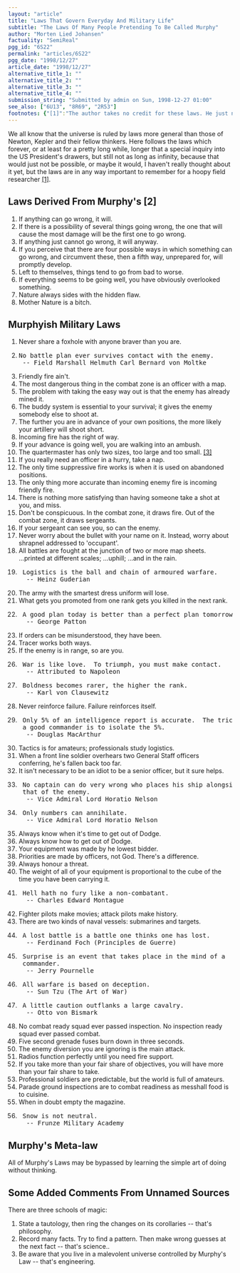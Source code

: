 ```yaml
---
layout: "article"
title: "Laws That Govern Everyday And Military Life"
subtitle: "The Laws Of Many People Pretending To Be Called Murphy"
author: "Morten Lied Johansen"
factuality: "SemiReal"
pgg_id: "6S22"
permalink: "articles/6S22"
pgg_date: "1998/12/27"
article_date: "1998/12/27"
alternative_title_1: ""
alternative_title_2: ""
alternative_title_3: ""
alternative_title_4: ""
submission_string: "Submitted by admin on Sun, 1998-12-27 01:00"
see_also: ["6U13", "8R69", "2R53"]
footnotes: {"[1]":"The author takes no credit for these laws. He just needed them so that he could cross reference to them in the future, and he felt they were really needed. They are important.","[2]":"Probably none of these laws were written by someone named Murphy, but what the heck.","[3]":"Ed.: \"too large, and too small\"? Sounds like four sizes to me."}
---
```

<div>
<p>We all know that the universe is ruled by laws more general than those of Newton, Kepler and their fellow thinkers. Here follows the laws which forever, or at least for a pretty long while, longer that a special inquiry into the US President's drawers, but still not as long as infinity, because that would just not be possible, or maybe it would, I haven't really thought about it yet, but the laws are in any way important to remember for a hoopy field researcher <a href="#footnotes.1" class="footnote-link">[1]</a>.</p>
<h2>Laws Derived From Murphy's [2]</h2>
<ol>
<li value="1">If anything can go wrong, it will.</li>
<li value="2">If there is a possibility of several things going wrong, the one that will cause the most damage will be the first one to go wrong.</li>
<li value="3">If anything just cannot go wrong, it will anyway.</li>
<li value="4">If you perceive that there are four possible ways in which something can go wrong, and circumvent these, then a fifth way, unprepared for, will promptly develop.</li>
<li value="5">Left to themselves, things tend to go from bad to worse.</li>
<li value="6">If everything seems to be going well, you have obviously overlooked something.</li>
<li value="7">Nature always sides with the hidden flaw.</li>
<li value="8">Mother Nature is a bitch.</li>
</ol>
<h2>Murphyish Military Laws</h2>
<ol>
<li value="1">Never share a foxhole with anyone braver than you are.</li>
<li value="2">
<pre>
No battle plan ever survives contact with the enemy.
 -- Field Marshall Helmuth Carl Bernard von Moltke
</pre>
</li>
<li value="3">Friendly fire ain't.</li>
<li value="4">The most dangerous thing in the combat zone is an officer with a map.</li>
<li value="5">The problem with taking the easy way out is that the enemy has already mined it.</li>
<li value="6">The buddy system is essential to your survival; it gives the enemy somebody else to shoot at.</li>
<li value="7">The further you are in advance of your own positions, the more likely your artillery will shoot short.</li>
<li value="8">Incoming fire has the right of way.</li>
<li value="9">If your advance is going well, you are walking into an ambush.</li>
<li value="10">The quartermaster has only two sizes, too large and too small. <a href="#footnotes.3" class="footnote-link">[3]</a>
</li>
<li value="11">If you really need an officer in a hurry, take a nap.</li>
<li value="12">The only time suppressive fire works is when it is used on abandoned positions.</li>
<li value="13">The only thing more accurate than incoming enemy fire is incoming friendly fire.</li>
<li value="14">There is nothing more satisfying than having someone take a shot at you, and miss.</li>
<li value="15">Don't be conspicuous. In the combat zone, it draws fire. Out of the combat zone, it draws sergeants.</li>
<li value="16">If your sergeant can see you, so can the enemy.</li>
<li value="17">Never worry about the bullet with your name on it. Instead, worry about shrapnel addressed to 'occupant'.</li>
<li value="18">All battles are fought at the junction of two or more map sheets. ...printed at different scales; ...uphill; ...and in the rain.</li>
<li value="19">
<pre>
 Logistics is the ball and chain of armoured warfare.
  -- Heinz Guderian
</pre>
</li>
<li value="20">The army with the smartest dress uniform will lose.</li>
<li value="21">What gets you promoted from one rank gets you killed in the next rank.</li>
<li value="22">
<pre>
 A good plan today is better than a perfect plan tomorrow.
  -- George Patton
</pre>
</li>
<li value="23">If orders can be misunderstood, they have been.</li>
<li value="24">Tracer works both ways.</li>
<li value="25">If the enemy is in range, so are you.</li>
<li value="26">
<pre>
 War is like love.  To triumph, you must make contact.
  -- Attributed to Napoleon
</pre>
</li>
<li value="27">
<pre>
 Boldness becomes rarer, the higher the rank.
  -- Karl von Clausewitz
</pre>
</li>
<li value="28">Never reinforce failure. Failure reinforces itself.</li>
<li value="29">
<pre>
 Only 5% of an intelligence report is accurate.  The trick of
 a good commander is to isolate the 5%.
  -- Douglas MacArthur
</pre>
</li>
<li value="30">Tactics is for amateurs; professionals study logistics.</li>
<li value="31">When a front line soldier overhears two General Staff officers conferring, he's fallen back too far.</li>
<li value="32">It isn't necessary to be an idiot to be a senior officer, but it sure helps.</li>
<li value="33">
<pre>
 No captain can do very wrong who places his ship alongside
 that of the enemy.
  -- Vice Admiral Lord Horatio Nelson
</pre>
</li>
<li value="34">
<pre>
 Only numbers can annihilate.
  -- Vice Admiral Lord Horatio Nelson
</pre>
</li>
<li value="35">Always know when it's time to get out of Dodge.</li>
<li value="36">Always know how to get out of Dodge.</li>
<li value="37">Your equipment was made by he lowest bidder.</li>
<li value="38">Priorities are made by officers, not God. There's a difference.</li>
<li value="39">Always honour a threat.</li>
<li value="40">The weight of all of your equipment is proportional to the cube of the time you have been carrying it.</li>
<li value="41">
<pre>
 Hell hath no fury like a non-combatant.
  -- Charles Edward Montague
</pre>
</li>
<li value="42">Fighter pilots make movies; attack pilots make history.</li>
<li value="43">There are two kinds of naval vessels: submarines and targets.</li>
<li value="44">
<pre>
 A lost battle is a battle one thinks one has lost.
  -- Ferdinand Foch (Principles de Guerre)
</pre>
</li>
<li value="45">
<pre>
 Surprise is an event that takes place in the mind of a
 commander.
  -- Jerry Pournelle
</pre>
</li>
<li value="46">
<pre>
 All warfare is based on deception.
  -- Sun Tzu (The Art of War)
</pre>
</li>
<li value="47">
<pre>
 A little caution outflanks a large cavalry.
  -- Otto von Bismark
</pre>
</li>
<li value="48">No combat ready squad ever passed inspection. No inspection ready squad ever passed combat.</li>
<li value="49">Five second grenade fuses burn down in three seconds.</li>
<li value="50">The enemy diversion you are ignoring is the main attack.</li>
<li value="51">Radios function perfectly until you need fire support.</li>
<li value="52">If you take more than your fair share of objectives, you will have more than your fair share to take.</li>
<li value="53">Professional soldiers are predictable, but the world is full of amateurs.</li>
<li value="54">Parade ground inspections are to combat readiness as messhall food is to cuisine.</li>
<li value="55">When in doubt empty the magazine.</li>
<li value="56">
<pre>
 Snow is not neutral.
  -- Frunze Military Academy
</pre>
</li>
</ol>
<h2>Murphy's Meta-law</h2>
<p>All of Murphy's Laws may be bypassed by learning the simple art of doing without thinking.</p>
<h2>Some Added Comments From Unnamed Sources</h2>
<p>There are three schools of magic:</p>
<ol>
<li value="1">State a tautology, then ring the changes on its corollaries -- that's philosophy.</li>
<li value="2">Record many facts. Try to find a pattern. Then make wrong guesses at the next fact -- that's science..</li>
<li value="3">Be aware that you live in a malevolent universe controlled by Murphy's Law -- that's engineering.</li>
</ol>
</div>
